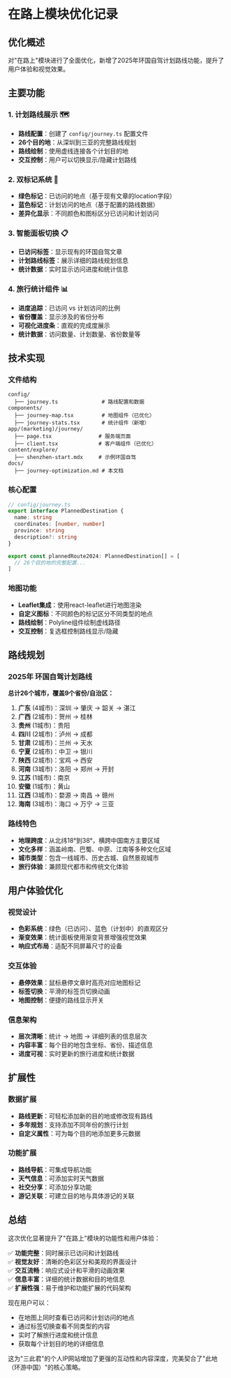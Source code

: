 # 在路上模块优化记录

## 优化概述

对"在路上"模块进行了全面优化，新增了2025年环国自驾计划路线功能，提升了用户体验和视觉效果。

## 主要功能

### 1. 计划路线展示 🗺️

- **路线配置**：创建了 `config/journey.ts` 配置文件
- **26个目的地**：从深圳到三亚的完整路线规划
- **路线绘制**：使用虚线连接各个计划目的地
- **交互控制**：用户可以切换显示/隐藏计划路线

### 2. 双标记系统 📍

- **绿色标记**：已访问的地点（基于现有文章的location字段）
- **蓝色标记**：计划访问的地点（基于配置的路线数据）
- **差异化显示**：不同颜色和图标区分已访问和计划访问

### 3. 智能面板切换 📋

- **已访问标签**：显示现有的环国自驾文章
- **计划路线标签**：展示详细的路线规划信息
- **统计数据**：实时显示访问进度和统计信息

### 4. 旅行统计组件 📊

- **进度追踪**：已访问 vs 计划访问的比例
- **省份覆盖**：显示涉及的省份分布
- **可视化进度条**：直观的完成度展示
- **统计数据**：访问数量、计划数量、省份数量等

## 技术实现

### 文件结构

```
config/
  ├── journey.ts              # 路线配置和数据
components/
  ├── journey-map.tsx         # 地图组件（已优化）
  ├── journey-stats.tsx       # 统计组件（新增）
app/(marketing)/journey/
  ├── page.tsx               # 服务端页面
  ├── client.tsx             # 客户端组件（已优化）
content/explore/
  ├── shenzhen-start.mdx     # 示例环国自驾
docs/
  ├── journey-optimization.md # 本文档
```

### 核心配置

```typescript
// config/journey.ts
export interface PlannedDestination {
  name: string
  coordinates: [number, number]
  province: string
  description?: string
}

export const plannedRoute2024: PlannedDestination[] = [
  // 26个目的地的完整配置...
]
```

### 地图功能

- **Leaflet集成**：使用react-leaflet进行地图渲染
- **自定义图标**：不同颜色的标记区分不同类型的地点
- **路线绘制**：Polyline组件绘制虚线路径
- **交互控制**：复选框控制路线显示/隐藏

## 路线规划

### 2025年 环国自驾计划路线

**总计26个城市，覆盖9个省份/自治区：**

1. **广东** (4城市)：深圳 → 肇庆 → 韶关 → 湛江
2. **广西** (2城市)：贺州 → 桂林  
3. **贵州** (1城市)：贵阳
4. **四川** (2城市)：泸州 → 成都
5. **甘肃** (2城市)：兰州 → 天水
6. **宁夏** (2城市)：中卫 → 银川
7. **陕西** (2城市)：宝鸡 → 西安
8. **河南** (3城市)：洛阳 → 郑州 → 开封
9. **江苏** (1城市)：南京
10. **安徽** (1城市)：黄山
11. **江西** (3城市)：婺源 → 南昌 → 赣州
12. **海南** (3城市)：海口 → 万宁 → 三亚

### 路线特色

- **地理跨度**：从北纬18°到38°，横跨中国南方主要区域
- **文化多样**：涵盖岭南、巴蜀、中原、江南等多种文化区域
- **城市类型**：包含一线城市、历史古城、自然景观城市
- **旅行体验**：兼顾现代都市和传统文化体验

## 用户体验优化

### 视觉设计

- **色彩系统**：绿色（已访问）、蓝色（计划中）的直观区分
- **渐变效果**：统计面板使用渐变背景增强视觉效果
- **响应式布局**：适配不同屏幕尺寸的设备

### 交互体验

- **悬停效果**：鼠标悬停文章时高亮对应地图标记
- **标签切换**：平滑的标签页切换动画
- **地图控制**：便捷的路线显示开关

### 信息架构

- **层次清晰**：统计 → 地图 → 详细列表的信息层次
- **内容丰富**：每个目的地包含坐标、省份、描述信息
- **进度可视**：实时更新的旅行进度和统计数据

## 扩展性

### 数据扩展

- **路线更新**：可轻松添加新的目的地或修改现有路线
- **多年规划**：支持添加不同年份的旅行计划
- **自定义属性**：可为每个目的地添加更多元数据

### 功能扩展

- **路线导航**：可集成导航功能
- **天气信息**：可添加实时天气数据
- **社交分享**：可添加分享功能
- **游记关联**：可建立目的地与具体游记的关联

## 总结

这次优化显著提升了"在路上"模块的功能性和用户体验：

✅ **功能完整**：同时展示已访问和计划路线  
✅ **视觉友好**：清晰的色彩区分和美观的界面设计  
✅ **交互流畅**：响应式设计和平滑的动画效果  
✅ **信息丰富**：详细的统计数据和目的地信息  
✅ **扩展性强**：易于维护和功能扩展的代码架构  

现在用户可以：
- 在地图上同时查看已访问和计划访问的地点
- 通过标签切换查看不同类型的内容
- 实时了解旅行进度和统计信息
- 获取每个计划目的地的详细信息

这为"三此君"的个人IP网站增加了更强的互动性和内容深度，完美契合了"此地（环游中国）"的核心策略。 